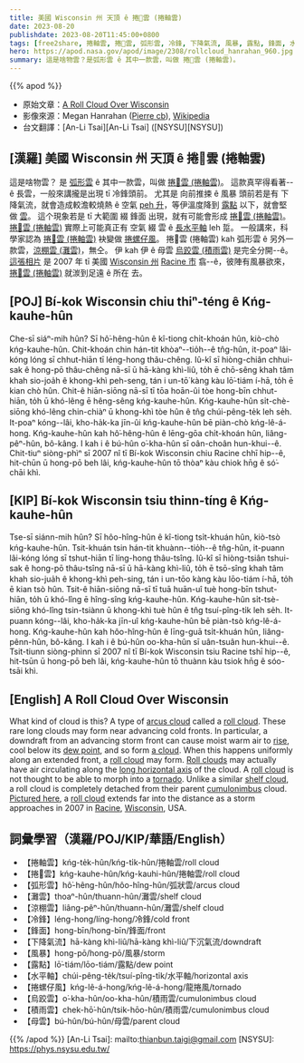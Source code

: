 ```yaml
---
title: 美國 Wisconsin 州 天頂 ê 捲𩛩雲 (捲軸雲)
date: 2023-08-20
publishdate: 2023-08-20T11:45:00+0800
tags: [free2share, 捲軸雲, 捲𩛩雲, 弧形雲, 冷鋒, 下降氣流, 風暴, 露點, 鋒面, 水平軸, 捲螺仔風, 灘雲, 涼棚雲, 烏腳雲, 積雨雲, 母雲]
hero: https://apod.nasa.gov/apod/image/2308/rollcloud_hanrahan_960.jpg
summary: 這是啥物雲？是弧形雲 ê 其中一款雲，叫做 捲𩛩雲 (捲軸雲)。
---
```


{{% apod %}}

- 原始文章：[A Roll Cloud Over Wisconsin](https://apod.nasa.gov/apod/ap230820.html)
- 影像來源：Megan Hanrahan ([Pierre cb](https://commons.wikimedia.org/wiki/User:Pierre_cb)), [Wikipedia](https://en.wikipedia.org/wiki/File:Roll-Cloud-Racine.jpg)
- 台文翻譯：[An-Li Tsai][An-Li Tsai] ([NSYSU][NSYSU])

## [漢羅] 美國 Wisconsin 州 天頂 ê 捲𩛩雲 (捲軸雲)
這是啥物雲？
是 [弧形雲][arcus cloud] ê 其中一款雲，叫做 [捲𩛩雲 (捲軸雲)][roll cloud 1]。
這款真罕得看著--ê 長雲，一般來講攏是出現 tī 冷鋒頭前。
尤其是 向前推捒 ê 風暴 頭前若是有 下降氣流，就會造成較澹較燒熱 ê 空氣 [peh 升][rise]，等伊溫度降到 [露點][dew point] 以下，就會堅做 [雲][a cloud]。
這个現象若是 tī 大範圍 綴 鋒面 出現，就有可能會形成 [捲𩛩雲 (捲軸雲)][roll cloud 2]。
[捲𩛩雲 (捲軸雲)][Roll clouds] 實際上可能真正有 空氣 綴 雲 ê [長水平軸][long horizontal axis] leh 踅。
一般講來，科學家認為 [捲𩛩雲 (捲軸雲)][roll cloud 3] 袂變做 [捲螺仔風][tornado]。
捲𩛩雲 (捲軸雲) kah 弧形雲 ê 另外一款雲，[涼棚雲 (灘雲)][shelf cloud]，無仝。
伊 kah 伊 ê 母雲 [烏跤雲 (積雨雲)][cumulonimbus] 是完全分開--ê。
[這張相片][Pictured here] 是 2007 年 tī 美國 [Wisconsin 州][Wisconsin] [Racine 市][Racine] 翕--ê，彼陣有風暴欲來，[捲𩛩雲 (捲軸雲)][roll cloud 4] 就湠到足遠 ê 所在 去。

## [POJ] Bí-kok Wisconsin chiu thiⁿ-téng ê Kńg-kauhe-hûn
Che-sī siáⁿ-mih hûn?
Sī hô͘-hêng-hûn ê kî-tiong chi̍t-khoán hûn, kiò-chò kńg-kauhe-hûn.
Chit-khoán chin hán-tit khòaⁿ--tio̍h--ê tn̂g-hûn, it-poaⁿ lâi-kóng lóng sī chhut-hiān tī léng-hong thâu-chêng.
Iû-kî sī hiòng-chiân chhui-sak ê hong-pō thâu-chêng nā-sī ū hā-kàng khì-liû, to̍h ē chō-sêng khah tâm khah sio-joa̍h ê khong-khì peh-seng, tán i un-tō͘ kàng kàu lō͘-tiám í-hā, to̍h ē kian chò hûn.
Chit-ê hiān-siōng nā-sī tī tōa hoān-ûi tòe hong-bīn chhut-hiān, to̍h ū khó-lêng ē hêng-sêng kńg-kauhe-hûn.
Kńg-kauhe-hûn si̍t-chè-siōng khó-lêng chin-chiàⁿ ū khong-khì tòe hûn ê tn̂g chúi-pêng-te̍k leh se̍h.
It-poaⁿ kóng--lâi, kho-ha̍k-ka jīn-ûi kńg-kauhe-hûn bē piàn-chò kńg-lê-á-hong.
Kńg-kauhe-hûn kah hô͘-hêng-hûn ê lēng-gōa chi̍t-khoán hûn, liâng-pêⁿ-hûn, bô-kâng.
I kah i ê bú-hûn o͘-kha-hûn sī oân-choân hun-khui--ê.
Chit-tiuⁿ siòng-phìⁿ sī 2007 nî tī Bí-kok Wisconsin chiu Racine chhī hip--ê, hit-chūn ū hong-pō beh lâi, kńg-kauhe-hûn tō thòaⁿ kàu chiok hn̄g ê só͘-chāi khì.

## [KIP] Bí-kok Wisconsin tsiu thinn-tíng ê Kńg-kauhe-hûn
Tse-sī siánn-mih hûn?
Sī hôo-hîng-hûn ê kî-tiong tsi̍t-khuán hûn, kiò-tsò kńg-kauhe-hûn.
Tsit-khuán tsin hán-tit khuànn--tio̍h--ê tn̂g-hûn, it-puann lâi-kóng lóng sī tshut-hiān tī líng-hong thâu-tsîng.
Iû-kî sī hiòng-tsiân tshui-sak ê hong-pō thâu-tsîng nā-sī ū hā-kàng khì-liû, to̍h ē tsō-sîng khah tâm khah sio-jua̍h ê khong-khì peh-sing, tán i un-tōo kàng kàu lōo-tiám í-hā, to̍h ē kian tsò hûn.
Tsit-ê hiān-siōng nā-sī tī tuā huān-uî tuè hong-bīn tshut-hiān, to̍h ū khó-lîng ē hîng-sîng kńg-kauhe-hûn.
Kńg-kauhe-hûn si̍t-tsè-siōng khó-lîng tsin-tsiànn ū khong-khì tuè hûn ê tn̂g tsuí-pîng-ti̍k leh se̍h.
It-puann kóng--lâi, kho-ha̍k-ka jīn-uî kńg-kauhe-hûn bē piàn-tsò kńg-lê-á-hong.
Kńg-kauhe-hûn kah hôo-hîng-hûn ê līng-guā tsi̍t-khuán hûn, liâng-pênn-hûn, bô-kâng.
I kah i ê bú-hûn oo-kha-hûn sī uân-tsuân hun-khui--ê.
Tsit-tiunn siòng-phìnn sī 2007 nî tī Bí-kok Wisconsin tsiu Racine tshī hip--ê, hit-tsūn ū hong-pō beh lâi, kńg-kauhe-hûn tō thuànn kàu tsiok hn̄g ê sóo-tsāi khì.

## [English] A Roll Cloud Over Wisconsin
What kind of cloud is this?
A type of [arcus cloud][arcus cloud] called a [roll cloud][roll cloud 1].
These rare long clouds may form near advancing cold fronts.
In particular, a downdraft from an advancing storm front can cause moist warm air to [rise][rise], cool below its [dew point][dew point], and so form [a cloud][a cloud].
When this happens uniformly along an extended front, a [roll cloud][roll cloud 2] may form.
[Roll clouds][Roll clouds] may actually have air circulating along the [long horizontal axis][long horizontal axis] of the cloud.
A [roll cloud][roll cloud 3] is not thought to be able to morph into a [tornado][tornado].
Unlike a similar [shelf cloud][shelf cloud], a roll cloud is completely detached from their parent [cumulonimbus][cumulonimbus] cloud.
[Pictured here][Pictured here], a [roll cloud][roll cloud 4] extends far into the distance as a storm approaches in 2007 in [Racine][Racine], [Wisconsin][Wisconsin], USA.

## 詞彙學習（漢羅/POJ/KIP/華語/English）
- 【捲軸雲】kńg-te̍k-hûn/kńg-ti̍k-hûn/捲軸雲/roll cloud
- 【捲𩛩雲】kńg-kauhe-hûn/kńg-kauhi-hûn/捲軸雲/roll cloud
- 【弧形雲】hô͘-hêng-hûn/hôo-hîng-hûn/弧狀雲/arcus cloud
- 【灘雲】thoaⁿ-hûn/thuann-hûn/灘雲/shelf cloud
- 【涼棚雲】liâng-pêⁿ-hûn/thuann-hûn/灘雲/shelf cloud
- 【冷鋒】léng-hong/líng-hong/冷鋒/cold front
- 【鋒面】hong-bīn/hong-bīn/鋒面/front
- 【下降氣流】hā-kàng khì-liû/hā-kàng khì-liû/下沉氣流/downdraft
- 【風暴】hong-pō/hong-pō/風暴/storm
- 【露點】lō͘-tiám/lōo-tiám/露點/dew point
- 【水平軸】chúi-pêng-te̍k/tsuí-pîng-ti̍k/水平軸/horizontal axis
- 【捲螺仔風】kńg-lê-á-hong/kńg-lê-á-hong/龍捲風/tornado
- 【烏跤雲】o͘-kha-hûn/oo-kha-hûn/積雨雲/cumulonimbus cloud
- 【積雨雲】chek-hō͘-hûn/tsik-hōo-hûn/積雨雲/cumulonimbus cloud
- 【母雲】bú-hûn/bú-hûn/母雲/parent cloud

{{% /apod %}}
[An-Li Tsai]: mailto:thianbun.taigi@gmail.com
[NSYSU]: https://phys.nsysu.edu.tw/

[copyright]: https://apod.nasa.gov/apod/fap/lib/about_apod.html#srapply
[License]: https://creativecommons.org/licenses/by/2.0/

[arcus cloud]:https://en.wikipedia.org/wiki/Arcus_cloud
[roll cloud 1]:https://epod.usra.edu/blog/2011/11/roll-cloud-shelf-cloud.html
[rise]:http://neveryetmelted.com/wp-content/uploads/2013/09/LaundryCat.gif
[dew point]:https://en.wikipedia.org/wiki/Dew_point
[a cloud]:https://www.youtube.com/watch?v=hKI2Atj08Xk
[roll cloud 2]:http://en.wikipedia.org/wiki/Roll_cloud
[Roll clouds]:https://apod.nasa.gov/apod/ap090824.html
[long horizontal axis]:https://apod.nasa.gov/apod/ap060117.html
[roll cloud 3]:http://www.weatherscapes.com/album.php?cat=clouds&subcat=roll_cloud
[tornado]:https://apod.nasa.gov/apod/ap050613.html
[shelf cloud]:https://apod.nasa.gov/apod/ap080122.html
[cumulonimbus]:http://ww2010.atmos.uiuc.edu/(Gh)/guides/mtr/cld/cldtyp/vrt/cb.rxml
[Pictured here]:http://commons.wikimedia.org/wiki/File:Roll-Cloud-Racine.jpg
[roll cloud 4]:https://epod.usra.edu/blog/2006/04/lovelock-roll-cloud.html
[Racine]:https://youtu.be/b2ezPLnsRxk
[Wisconsin]:https://en.wikipedia.org/wiki/Wisconsin
